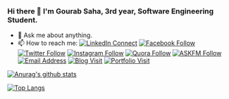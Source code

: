 ### Hi there 👋  I'm Gourab Saha, 3rd year, Software Engineering Student. 



- 💬 Ask me about anything.
- 📫 How to reach me:
[![LinkedIn Connect](https://img.shields.io/badge/%20-gourabsaha98-black?color=14171A&labelColor=0e76a8&logo=linkedin&logoColor=ffffff)](https://www.linkedin.com/in/gourabsaha98/) 
[![Facebook Follow](https://img.shields.io/badge/%20-gourabsaha.sust-black?color=14171A&labelColor=1976d2&logo=facebook&logoColor=ffffff)](https://www.facebook.com/gourabsaha.sust)
[![Twitter Follow](https://img.shields.io/badge/%20-@GourabSaha98-black?color=14171A&labelColor=00acee&logo=twitter&logoColor=ffffff)](https://twitter.com/GourabSaha98)
[![Instagram Follow](https://img.shields.io/badge/%20-_gourab_saha_-black?color=14171A&labelColor=FD1D1D&logo=instagram&logoColor=ffffff)](https://www.instagram.com/_gourab_saha_/) 
[![Quora Follow](https://img.shields.io/badge/%20-Gourab--Saha--122-black?color=14171A&labelColor=B92B27&logo=Quora&logoColor=ffffff)](https://www.quora.com/profile/Gourab-Saha-122)
[![ASKFM Follow](https://img.shields.io/badge/%20-gourabsahag399-black?color=14171A&labelColor=DB3552&logo=ASKfm&logoColor=ffffff)](https://ask.fm/gourabsahag399)
[![Email Address](https://img.shields.io/badge/%20-gourabsahag@gmail.com-black?color=14171A&labelColor=D44638&logo=gmail&logoColor=fff)](mailto:gourab04@student.sust.edu)
[![Blog Visit](https://img.shields.io/badge/%20-Manstein's_Blog-black?color=14171A&labelColor=FF5722&logo=Blogger&logoColor=ffffff)](https://manstein.home.blog/)
[![Portfolio Visit](https://img.shields.io/badge/Site-Portfolio-blue)](http://gourabsaha.rf.gd/)

[![Anurag's github stats](https://github-readme-stats.vercel.app/api?username=gourab98&show_icons=true&theme=radical&count_private=true)](https://github.com/anuraghazra/github-readme-stats)


[![Top Langs](https://github-readme-stats.vercel.app/api/top-langs/?username=gourab98&layout=compact&theme=radical)](https://github.com/anuraghazra/github-readme-stats)


<!--
**gourab98/gourab98** is a ✨ _special_ ✨ repository because its `README.md` (this file) appears on your GitHub profile.
,
Here are some ideas to get you started:

- 🔭 I’m currently working on 
- 🌱 I’m currently learning ...
- 👯 I’m looking to collaborate on ...
- 🤔 I’m looking for help with ...


- 😄 Pronouns: ...
- ⚡ Fun fact: ...
-->
